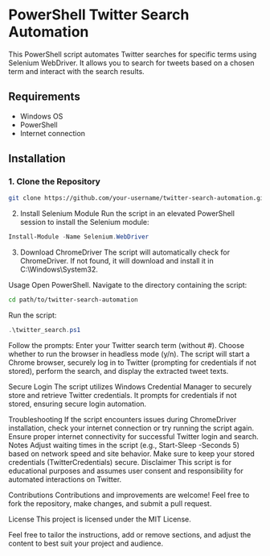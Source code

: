 # PowerShell Twitter Search Automation

This PowerShell script automates Twitter searches for specific terms using Selenium WebDriver. It allows you to search for tweets based on a chosen term and interact with the search results.

## Requirements

- Windows OS
- PowerShell
- Internet connection

## Installation

### 1. Clone the Repository

```bash
git clone https://github.com/your-username/twitter-search-automation.git
```
2. Install Selenium Module
Run the script in an elevated PowerShell session to install the Selenium module:
```ps1
Install-Module -Name Selenium.WebDriver
```
3. Download ChromeDriver
The script will automatically check for ChromeDriver. If not found, it will download and install it in C:\Windows\System32\.

Usage
Open PowerShell.
Navigate to the directory containing the script:
```bash
cd path/to/twitter-search-automation
```
Run the script:
```ps1
.\twitter_search.ps1
```
Follow the prompts:
Enter your Twitter search term (without #).
Choose whether to run the browser in headless mode (y/n).
The script will start a Chrome browser, securely log in to Twitter (prompting for credentials if not stored), perform the search, and display the extracted tweet texts.

Secure Login
The script utilizes Windows Credential Manager to securely store and retrieve Twitter credentials. It prompts for credentials if not stored, ensuring secure login automation.

Troubleshooting
If the script encounters issues during ChromeDriver installation, check your internet connection or try running the script again.
Ensure proper internet connectivity for successful Twitter login and search.
Notes
Adjust waiting times in the script (e.g., Start-Sleep -Seconds 5) based on network speed and site behavior.
Make sure to keep your stored credentials (TwitterCredentials) secure.
Disclaimer
This script is for educational purposes and assumes user consent and responsibility for automated interactions on Twitter.

Contributions
Contributions and improvements are welcome! Feel free to fork the repository, make changes, and submit a pull request.

License
This project is licensed under the MIT License.

Feel free to tailor the instructions, add or remove sections, and adjust the content to best suit your project and audience.
